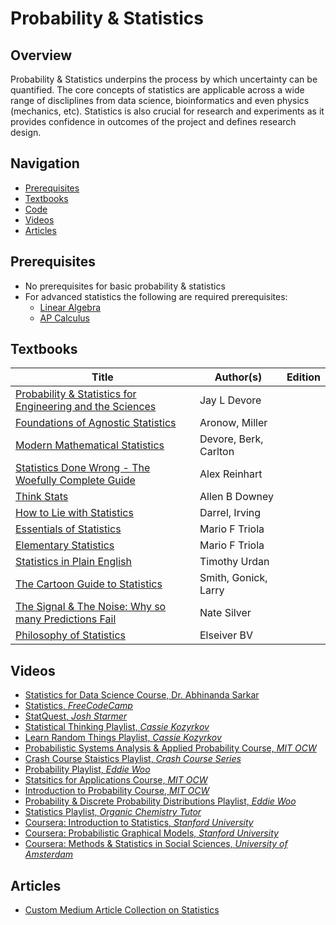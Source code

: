 # Probability & Statistics

## Overview

Probability & Statistics underpins the process by which uncertainty can be quantified. The core concepts of statistics are applicable across a wide range of discliplines from data science, bioinformatics and even physics (mechanics, etc). Statistics is also crucial for research and experiments as it provides confidence in outcomes of the project and defines research design. 

## Navigation

*   [Prerequisites](#prerequisites)
*   [Textbooks](#textbooks)
*   [Code](#code)
*   [Videos](#videos)
*   [Articles](#articles)

## Prerequisites

* No prerequisites for basic probability & statistics
* For advanced statistics the following are required prerequisites:
    * [Linear Algebra](https://www.khanacademy.org/math/linear-algebra)
    * [AP Calculus](https://www.khanacademy.org/math/calculus-1)

## Textbooks

| Title | Author(s) | Edition |
| -------------|-------------|:-----:|
| [Probability & Statistics for Engineering and the Sciences](https://drive.google.com/file/d/1VVmLCD8CdHvxUbEZ5HD47FjqZNiKF3Ea/view?usp=sharing) | Jay L Devore | |
| [Foundations of Agnostic Statistics](https://drive.google.com/file/d/1ANl-nAz0_dgKCJi7-BpPO7N16HvvjNr9/view?usp=sharing) | Aronow, Miller | |
| [Modern Mathematical Statistics](https://drive.google.com/file/d/1_2atxvDcoFs0lyd4zAVtIGsBESwqB5ay/view?usp=sharing) | Devore, Berk, Carlton | |
| [Statistics Done Wrong - The Woefully Complete Guide](https://drive.google.com/file/d/1amu8bfVon_En00Yxi3SPBWM4FEgAirZm/view?usp=sharing) | Alex Reinhart | |
| [Think Stats](https://drive.google.com/file/d/1Hu-ErgSU7gObge9fGI3zwLkT4u8nnhgC/view?usp=sharing) | Allen B Downey | |
| [How to Lie with Statistics](https://drive.google.com/file/d/176OXZ1YPQChoSJvYhS-rXh0fOAeSASUO/view?usp=sharing) | Darrel, Irving | |
| [Essentials of Statistics](https://drive.google.com/file/d/1-PnFIXF0F8Ri5vRw1HjHwf1fi0xHbFlH/view?usp=sharing) | Mario F Triola | |
| [Elementary Statistics](https://drive.google.com/file/d/1Um8nkVNKScpLFG-8ecCfS1I5PEv4k6ay/view?usp=sharing) | Mario F Triola | |
| [Statistics in Plain English](https://drive.google.com/file/d/1_zaVJB02nhWNaSaNtzqn47Fa_2AVJzdX/view?usp=sharing) | Timothy Urdan | |
| [The Cartoon Guide to Statistics](https://drive.google.com/file/d/1R-SsPmRautyBBhH5lqn6rUenoM7GfOEI/view?usp=sharing) | Smith, Gonick, Larry | |
| [The Signal & The Noise: Why so many Predictions Fail](https://drive.google.com/file/d/1W2E6C0FBlWcwnmSeTIX49Y_Wnt1vsFsr/view?usp=sharing) | Nate Silver | |
| [Philosophy of Statistics](https://drive.google.com/file/d/1SPMjVM1QpmXWCoA0gWDDhazEZF3muzMI/view?usp=sharing) | Elseiver BV | |

## Videos

* [Statistics for Data Science Course, Dr. Abhinanda Sarkar](https://www.youtube.com/watch?v=Vfo5le26IhY)
* [Statistics, _FreeCodeCamp_](https://www.youtube.com/watch?v=xxpc-HPKN28)
* [StatQuest, _Josh Starmer_](https://www.youtube.com/user/joshstarmer/featured)
* [Statistical Thinking Playlist, _Cassie Kozyrkov_](https://www.youtube.com/watch?v=OJt-k9h9pmk&list=PLRKtJ4IpxJpBxX2S9wXJUhB1_ha3ADFpF)
* [Learn Random Things Playlist, _Cassie Kozyrkov_](https://www.youtube.com/watch?v=IxtlOMgJqyE&list=PLRKtJ4IpxJpDsOT_8YDREJrO8cQUtPUVg)
* [Probabilistic Systems Analysis & Applied Probability Course, _MIT OCW_](https://www.youtube.com/watch?v=j9WZyLZCBzs&list=PLUl4u3cNGP61MdtwGTqZA0MreSaDybji8)
* [Crash Course Staistics Playlist, _Crash Course Series_](https://www.youtube.com/watch?v=zouPoc49xbk&list=PLH2l6uzC4UEW3iJO4T0qUeUEp_X-f1U7S)
* [Probability Playlist, _Eddie Woo_](https://www.youtube.com/watch?v=1O2EBfQ-MgU&list=PLNRXb_M7FPFBBLnqbVUAmlRTtlYNyIYKc)
* [Statsitics for Applications Course, _MIT OCW_](https://www.youtube.com/watch?v=VPZD_aij8H0&list=PLUl4u3cNGP60uVBMaoNERc6knT_MgPKS0)
* [Introduction to Probability Course, _MIT OCW_](https://www.youtube.com/watch?v=1uW3qMFA9Ho&list=PLUl4u3cNGP60hI9ATjSFgLZpbNJ7myAg6)
* [Probability & Discrete Probability Distributions Playlist, _Eddie Woo_](https://www.youtube.com/watch?v=1fjMECHyGis&list=PL5KkMZvBpo5BFwSEeNMH5keKPZGNdP0EE)
* [Statistics Playlist, _Organic Chemistry Tutor_](https://www.youtube.com/watch?v=GUQJ7zMoSCM&list=PL0o_zxa4K1BVsziIRdfv4Hl4UIqDZhXWV)
* [Coursera: Introduction to Statistics, _Stanford University_](https://www.coursera.org/learn/stanford-statistics)
* [Coursera: Probabilistic Graphical Models, _Stanford University_](https://www.coursera.org/specializations/probabilistic-graphical-models)
* [Coursera: Methods & Statistics in Social Sciences, _University of Amsterdam_](https://www.coursera.org/specializations/social-science)

## Articles

* [Custom Medium Article Collection on Statistics](https://medium.com/@eash98/list/w203-398208fb7b38)

